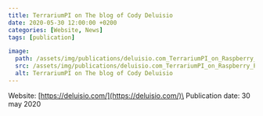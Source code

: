 ```yaml
---
title: TerrariumPI on The blog of Cody Deluisio
date: 2020-05-30 12:00:00 +0200
categories: [Website, News]
tags: [publication]

image:
  path: /assets/img/publications/deluisio.com_TerrariumPI_on_Raspberry_Pi_4.webp
  src: /assets/img/publications/deluisio.com_TerrariumPI_on_Raspberry_Pi_4.webp
  alt: TerrariumPI on The blog of Cody Deluisio
---
```

Website: [https://deluisio.com/](https://deluisio.com/)\
Publication date: 30 may 2020
